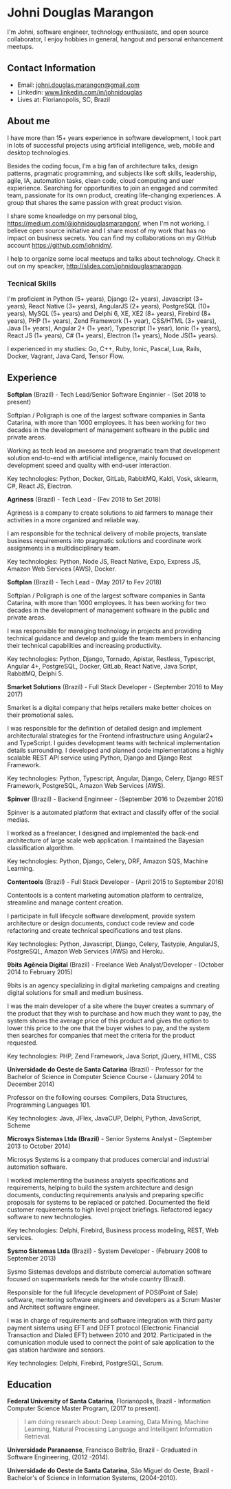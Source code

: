 # Johni Douglas Marangon

I'm Johni, software engineer, technology enthusiastc, and open source collaborator, I enjoy hobbies in general, hangout and personal enhancement meetups.

## Contact Information

* Email: johni.douglas.marangon@gmail.com
* Linkedin: www.linkedin.com/in/johnidouglas
* Lives at: Florianopolis, SC, Brazil

## About me

I have more than 15+ years experience in software development, I took part in lots of successful projects using artificial intelligence, web, mobile and desktop technologies.

Besides the coding focus, I’m a big fan of architecture talks, design patterns, pragmatic programming, and subjects like soft skills, leadership, agile, IA, automation tasks, clean code, cloud computing and user expierience. Searching for opportunities to join an engaged and commited team, passionate for its own product, creating life-changing experiences. A group that shares the same passion with great product vision.

I share some knowledge on my personal blog, https://medium.com/@johnidouglasmarangon/, when I'm not working. I believe open source initiative and I share most of my work that has no impact on business secrets. You can find my collaborations on my GitHub account https://github.com/johnidm/.

I help to organize some local meetups and talks about technology. Check it out on my speacker, http://slides.com/johnidouglasmarangon.

### Tecnical Skills

I'm proficient in Python (5+ years), Django (2+ years), Javascript (3+ years), React Native (3+ years), AngularJS (2+ years), PostgreSQL (10+ years), MySQL (5+ years) and Delphi 6, XE, XE2 (8+ years), Firebird (8+ years), PHP (1+ years), Zend Framework (1+ year), CSS/HTML (3+ years), Java (1+ years), Angular 2+ (1+ year), Typescript (1+ year), Ionic (1+ years), React JS (1+ years), C# (1+ years), Electron (1+ years), Node JS(1+ years).

I experienced in my studies: Go, C++, Ruby, Ionic, Pascal, Lua, Rails, Docker, Vagrant, Java Card, Tensor Flow.

## Experience

**Softplan** (Brazil) - Tech Lead/Senior Software Enginnier - (Set 2018 to present)

Softplan / Poligraph is one of the largest software companies in Santa Catarina, with more than 1000 employees. It has been working for two decades in the development of management software in the public and private areas. 

Working as tech lead an awesome and programatic team that development solution end-to-end with artificial intelligence, mainly focused on development speed and quality with end-user interaction.

Key technologies: Python, Docker, GitLab, RabbitMQ, Kaldi, Vosk, sklearm, C#, React JS, Electron.

**Agriness** (Brazil) - Tech Lead - (Fev 2018 to Set 2018)

Agriness is a company to create solutions to aid farmers to manage their activities in a more organized and reliable way. 

I am responsible for the technical delivery of mobile projects, translate business requirements into pragmatic solutions and coordinate work assignments in a multidisciplinary team.

Key technologies: Python, Node JS, React Native, Expo, Express JS, Amazon Web Services (AWS), Docker.

**Softplan** (Brazil) - Tech Lead - (May 2017 to Fev 2018)

Softplan / Poligraph is one of the largest software companies in Santa Catarina, with more than 1000 employees. It has been working for two decades in the development of management software in the public and private areas. 

I was responsible for managing technology in projects and providing technical guidance and develop and guide the team members in enhancing their technical capabilities and increasing productivity.

Key technologies: Python, Django, Tornado, Apistar, Restless, Typescript, Angular 4+, PostgreSQL, Docker, GitLab, React Native, Java Script, RabbitMQ, Delphi 5.

**Smarket Solutions** (Brazil) - Full Stack Developer - (September 2016 to May 2017)

Smarket is a digital company that helps retailers make better choices on their promotional sales. 

I was responsible for the definition of detailed design and implement architecturalal strategies for the Frontend infrastructure using Angular2+ and TypeScript. I guides development teams with technical implementation details surrounding. I developed and planned code implementations a highly scalable REST API service using Python, Django and Django Rest Framework.

Key technologies: Python, Typescript, Angular, Django, Celery, Django REST Framework, PostgreSQL, Amazon Web Services (AWS).

**Spinver** (Brazil) - Backend Enginneer - (September 2016 to Dezember 2016)

Spinver is a automated platform that extract and classify offer of the social medias. 

I worked as a freelancer, I designed and implemented the back-end architecture of large scale web application. I maintained the Bayesian classification algorithm.

Key technologies: Python, Django, Celery, DRF, Amazon SQS, Machine Learning.

**Contentools** (Brazil) - Full Stack Developer - (April 2015 to September 2016)

Contentools is a content marketing automation platform to centralize, streamline and manage content creation. 

I participate in full lifecycle software development, provide system architecture or design documents, conduct code review and code refactoring and create technical specifications and test plans.

Key technologies: Python, Javascript, Django, Celery, Tastypie, AngularJS, PostgreSQL, Amazon Web Services (AWS) and Heroku.

**9bits Agência Digital** (Brazil) - Freelance Web Analyst/Developer - (October 2014 to February 2015)

9bits is an agency specializing in digital marketing campaigns and creating digital solutions for small and medium business.

I was the main developer of a site where the buyer creates a summary of the product that they wish to purchase and how much they want to pay, the system shows the average price of this product and gives the option to lower this price to the one that the buyer wishes to pay, and the system then searches for companies that meet the criteria for the product requested. 

Key technologies: PHP, Zend Framework, Java Script, jQuery, HTML, CSS

**Universidade do Oeste de Santa Catarina** (Brazil) - Professor for the  Bachelor of Science in Computer Science Course - (January 2014 to December 2014)

Professor on the following courses: Compilers, Data Structures, Programming Languages 101.

Key technologies: Java, JFlex, JavaCUP, Delphi, Python, JavaScript, Scheme

**Microsys Sistemas Ltda (Brazil)** - Senior Systems Analyst - (September 2013 to October 2014)

Microsys Systems is a company that produces comercial and industrial automation software.

I worked implementing the business analysts specifications and requirements, helping to build the system architecture and design documents, conducting requirements analysis and preparing specific proposals for systems to be replaced or patched. Documented the field customer requirements to high level project briefings. Refactored legacy software to new technologies.

Key technologies: Delphi, Firebird, Business process modeling, REST, Web services.

**Sysmo Sistemas Ltda**  (Brazil) - System Developer - (February 2008 to September 2013)

Sysmo Sistemas develops and distribute comercial automation software focused on supermarkets needs for the whole country (Brazil).

Responsible for the full lifecycle development of POS(Point of Sale) software, mentoring software engineers and developers as a Scrum Master and Architect software engineer.

I was in charge of requirements and software integration with third party payment sistems using EFT and DEFT protocol (Electronic Financial Transaction and Dialed EFT) between 2010 and 2012.
Participated in the comunication module used to connect the point of sale application to the gas station hardware and sensors.

Key technologies: Delphi, Firebird, PostgreSQL, Scrum.


## Education

**Federal University of Santa Catarina**, Florianópolis, Brazil - Information Computer Science Master Program, (2017 to present).

> I am doing research about: Deep Learning, Data Mining, Machine Learning, Natural Processing Language and Intelligent Information Retrieval.

**Universidade Paranaense**, Francisco Beltrão, Brazil - Graduated in Software Engineering, (2012 -2014).

**Universidade do Oeste de Santa Catarina**, São Miguel do Oeste, Brazil - Bachelor's of Science in Information Systems, (2004-2010).

<!--
**johnidm/johnidm** is a ✨ _special_ ✨ repository because its `README.md` (this file) appears on your GitHub profile.

Here are some ideas to get you started:

- 🔭 I’m currently working on ...
- 🌱 I’m currently learning ...
- 👯 I’m looking to collaborate on ...
- 🤔 I’m looking for help with ...
- 💬 Ask me about ...
- 📫 How to reach me: ...
- 😄 Pronouns: ...
- ⚡ Fun fact: ...
-->
